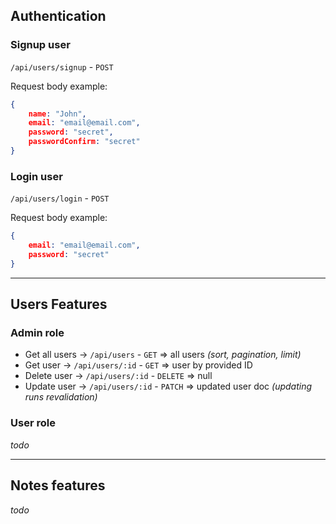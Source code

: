 ## Authentication

### Signup user
`/api/users/signup` - `POST`

Request body example:
```json
{
	name: "John",
	email: "email@email.com",
	password: "secret",
	passwordConfirm: "secret"
}
```

### Login user
`/api/users/login` - `POST`

Request body example:
```json
{
	email: "email@email.com",
	password: "secret"
}
```

---
## Users Features

### Admin role
- Get all users -> `/api/users` - `GET` => all users _(sort, pagination, limit)_
- Get user -> `/api/users/:id` - `GET` => user by provided ID
- Delete user -> `/api/users/:id` - `DELETE` => null
- Update user -> `/api/users/:id` - `PATCH` => updated user doc _(updating runs revalidation)_
### User role
_todo_
***
## Notes features

_todo_
